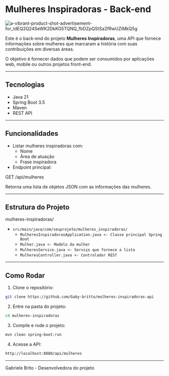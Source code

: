 # Mulheres Inspiradoras - Back-end
![a-vibrant-product-shot-advertisement-for_ldEQ2Q24SeWK2DkKG5TQNQ_fbDZpQStSa2fRwUZiMkQ5g](https://github.com/user-attachments/assets/122c62a3-73b2-42a7-990a-a8089f541691)



Este é o back-end do projeto **Mulheres Inspiradoras**, uma API que fornece informações sobre mulheres que marcaram a história com suas contribuições em diversas áreas.  

O objetivo é fornecer dados que podem ser consumidos por aplicações web, mobile ou outros projetos front-end.

---

## Tecnologias

- Java 21
- Spring Boot 3.5
- Maven
- REST API

---

## Funcionalidades

- Listar mulheres inspiradoras com:
  - Nome
  - Área de atuação
  - Frase inspiradora
- Endpoint principal:  

GET /api/mulheres

Retorna uma lista de objetos JSON com as informações das mulheres.

---

## Estrutura do Projeto

mulheres-inspiradoras/

- `src/main/java/com/seuprojeto/mulheres_inspiradoras/`
  - `MulheresInspiradorasApplication.java <- Classe principal Spring Boot`
  - `Mulher.java <- Modelo da mulher` 
  - `MulheresService.java <- Serviço que fornece a lista`
  - `MulheresController.java <- Controlador REST`


---

## Como Rodar

1. Clone o repositório:
```bash
git clone https://github.com/Gaby-britto/mulheres-inspiradoras-api
```
2. Entre na pasta do projeto:
 ```bash
cd mulheres-inspiradoras
```
3. Compile e rode o projeto:
```bash
mvn clean spring-boot:run
```
4. Acesse a API:

```bash
http://localhost:8080/api/mulheres
```
---

Gabriele Brito - Desenvolvedora do projeto

